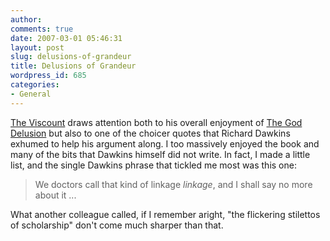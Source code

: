 ```yaml
---
author:
comments: true
date: 2007-03-01 05:46:31
layout: post
slug: delusions-of-grandeur
title: Delusions of Grandeur
wordpress_id: 685
categories:
- General
---
```


[The Viscount](http://viscountlacarte.blogspot.com/2007/02/who-said-this.html) draws attention both to his overall enjoyment of [The God Delusion](http://www.amazon.co.uk/gp/redirect.html%3FASIN=0593055489%26tag=ws%26lcode=xm2%26cID=2025%26ccmID=165953%26location=/o/ASIN/0593055489%253FSubscriptionId=02ZH6J1W0649DTNS6002) but also to one of the choicer quotes that Richard Dawkins exhumed to help his argument along. I too massively enjoyed the book and many of the bits that Dawkins himself did not write. In fact, I made a little list, and the single Dawkins phrase that tickled me most was this one:

> We doctors call that kind of linkage _linkage_, and I shall say no more about it ... 

What another colleague called, if I remember aright, "the flickering stilettos of scholarship" don't come much sharper than that.

